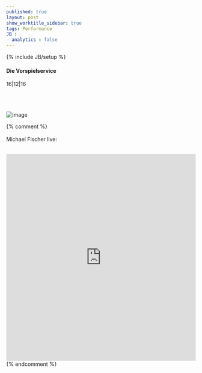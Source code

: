 ```yaml
---
published: true
layout: post
show_worktitle_sidebar: true
tags: Performance
JB :
  analytics : false
---
```


{% include JB/setup %}




<p>
<h4>Die Vorspielservice</h4>
16|12|16
<br /><br />

<br /><br />
<img src="{{ site.url }}/images/vorspielservice.jpg" alt="image">


{% comment %}
<br /><br />
Michael Fischer live:
<br /><br />
<iframe width="100%" height="550" frameborder="0" allowfullscreen="" webkitallowfullscreen="" src="https://www.youtube.com/embed/PaHuNu9I3O8">
</iframe>
<br />
{% endcomment %}

</p>



